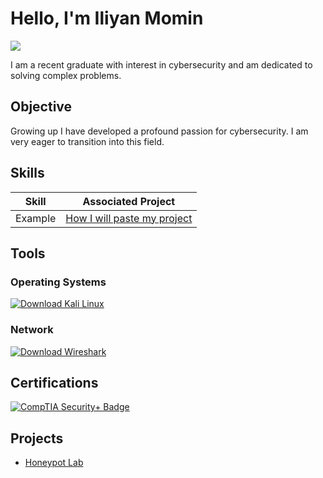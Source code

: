 # Hello, I'm Iliyan Momin
<a href="https://www.linkedin.com/in/iliyan-momin-8253281b9/"><img src="https://img.shields.io/badge/-LinkedIn-0072b1?&style=for-the-badge&logo=linkedin&logoColor=white" /></a>



I am a recent graduate with interest in cybersecurity and am dedicated to solving complex problems.

## Objective

Growing up I have developed a profound passion for cybersecurity. I am very eager to transition into this field.


## Skills


| Skill                                         | Associated Project         |
|-----------------------------------------------|----------------------------|
| Example                                       | <a href="https://github.com/IliyanMomin/Honeypot-Lab/blob/main">How I will paste my project</a>|






## Tools

### Operating Systems
<div>
  <a href="https://www.kali.org/downloads/" target="_blank">
  <img src="https://img.shields.io/badge/OS-Kali%20Linux-blue?logo=linux&logoColor=white" alt="Download Kali Linux" />
</a>

</div>

### Network
<div>
  <a href="https://www.wireshark.org/download.html" target="_blank">
  <img src="https://img.shields.io/badge/Packet%20Analyzer-Wireshark-green?logo=wireshark&logoColor=white" alt="Download Wireshark" />
</a>
</div>

## Certifications
<div>
<a href="https://ibb.co/hfmbPBD">
  <img src="https://img.shields.io/badge/Credential-CompTIA%20Security%2B-blue?logo=comptia&logoColor=white" alt="CompTIA Security+ Badge" />
</a>
</div>

## Projects
- <a href="https://github.com/IliyanMomin/Honeypot-Lab/blob/main">Honeypot Lab</a>

